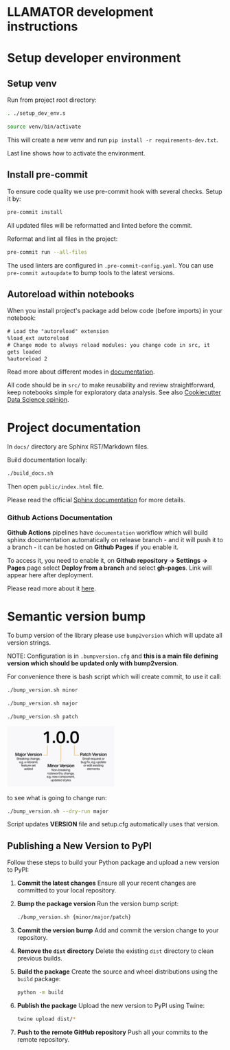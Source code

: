 # LLAMATOR development instructions

# Setup developer environment

## Setup venv

Run from project root directory:

```bash
. ./setup_dev_env.s
```
```bash
source venv/bin/activate
```

This will create a new venv and run `pip install -r requirements-dev.txt`.

Last line shows how to activate the environment.

## Install pre-commit

To ensure code quality we use pre-commit hook with several checks. Setup it by:

```bash
pre-commit install
```

All updated files will be reformatted and linted before the commit.

Reformat and lint all files in the project:

```bash
pre-commit run --all-files
```

The used linters are configured in `.pre-commit-config.yaml`. You can use `pre-commit autoupdate` to bump tools to the latest versions.

## Autoreload within notebooks

When you install project's package add below code (before imports) in your notebook:
```
# Load the "autoreload" extension
%load_ext autoreload
# Change mode to always reload modules: you change code in src, it gets loaded
%autoreload 2
```
Read more about different modes in [documentation](https://ipython.org/ipython-doc/3/config/extensions/autoreload.html).

All code should be in `src/` to make reusability and review straightforward, keep notebooks simple for exploratory data analysis.
See also [Cookiecutter Data Science opinion](https://drivendata.github.io/cookiecutter-data-science/#notebooks-are-for-exploration-and-communication).

# Project documentation

In `docs/` directory are Sphinx RST/Markdown files.

Build documentation locally:

```bash
./build_docs.sh
```

Then open `public/index.html` file.

Please read the official [Sphinx documentation](https://www.sphinx-doc.org/en/master/) for more details.


### Github Actions Documentation

**Github Actions** pipelines have `documentation` workflow which will build sphinx documentation automatically on release branch - and it will push it to a branch - it can be hosted on **Github Pages** if you enable it.

To access it, you need to enable it, on **Github repository -> Settings -> Pages** page select **Deploy from a branch** and select **gh-pages**. Link will appear here after deployment.

Please read more about it [here](https://docs.github.com/en/pages/quickstart).

# Semantic version bump

To bump version of the library please use `bump2version` which will update all version strings.

NOTE: Configuration is in `.bumpversion.cfg` and **this is a main file defining version which should be updated only with bump2version**.

For convenience there is bash script which will create commit, to use it call:

```bash
./bump_version.sh minor
```
```bash
./bump_version.sh major
```
```bash
./bump_version.sh patch
```

<img src="assets/img.png" alt="img" width="250"/>

to see what is going to change run:

```bash
./bump_version.sh --dry-run major
```

Script updates **VERSION** file and setup.cfg automatically uses that version.

## Publishing a New Version to PyPI

Follow these steps to build your Python package and upload a new version to PyPI:

1. **Commit the latest changes**
   Ensure all your recent changes are committed to your local repository.

2. **Bump the package version**
   Run the version bump script:
   ```bash
   ./bump_version.sh {minor/major/patch}
   ```

3. **Commit the version bump**
   Add and commit the version change to your repository.

4. **Remove the `dist` directory**
   Delete the existing `dist` directory to clean previous builds.

5. **Build the package**
   Create the source and wheel distributions using the `build` package:
   ```bash
   python -m build
   ```

6. **Publish the package**
   Upload the new version to PyPI using Twine:
   ```bash
   twine upload dist/*
   ```

7. **Push to the remote GitHub repository**
   Push all your commits to the remote repository.